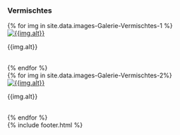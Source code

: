 ---
---

<h3>
  Vermischtes
</h3>
<div class="row">
  {% for img in site.data.images-Galerie-Vermischtes-1 %}
  <div class="col-lg-4">
    <div id="links">
      <a href="{{img.link}}" title="{{img.alt}}" data-gallery>
        <img class="img-thumbnail gallery" src="{{img.src}}" alt='{{img.alt}}'/>
        </a>
        <p>
          {{img.alt}}
        </p>
        <br />
      </div>
  </div>
  {% endfor %}
  <div class="row">
    {% for img in site.data.images-Galerie-Vermischtes-2%}
    <div class="col-lg-4">
      <div id="links">
        <a href="{{img.link}}" title="{{img.alt}}" data-gallery>
          <img class="img-thumbnail gallery" src="{{img.src}}" alt='{{img.alt}}'/>
        </a>
        <p>
          {{img.alt}}
        </p>
        <br />
      </div>
    </div>
    {% endfor %}
  </div>
</div>
{% include footer.html %}
